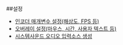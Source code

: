 ##설정

-	[인코더 매개변수 설정(해상도, FPS 등)](enc_para.md)
-	[오버레이 설정(마우스, 시간, 사용자 텍스트 등)](overlay.md)
-	[시스템사운드 오디오 입력소스 생성](audio.md)
